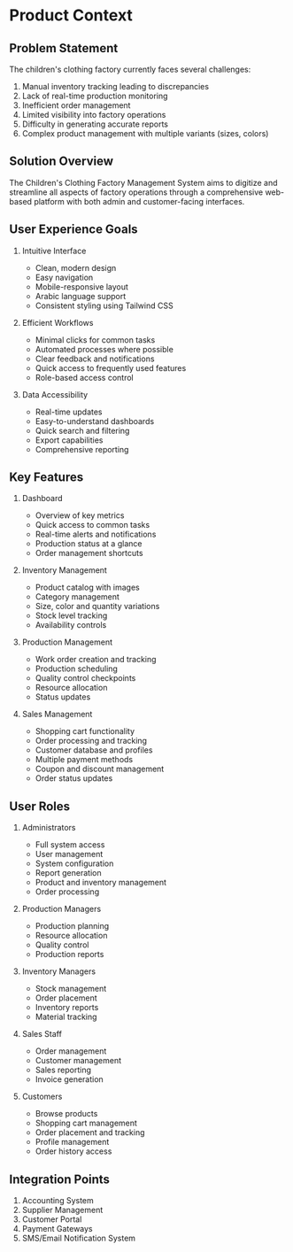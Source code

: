 # Product Context

## Problem Statement
The children's clothing factory currently faces several challenges:
1. Manual inventory tracking leading to discrepancies
2. Lack of real-time production monitoring
3. Inefficient order management
4. Limited visibility into factory operations
5. Difficulty in generating accurate reports
6. Complex product management with multiple variants (sizes, colors)

## Solution Overview
The Children's Clothing Factory Management System aims to digitize and streamline all aspects of factory operations through a comprehensive web-based platform with both admin and customer-facing interfaces.

## User Experience Goals
1. Intuitive Interface
   - Clean, modern design
   - Easy navigation
   - Mobile-responsive layout
   - Arabic language support
   - Consistent styling using Tailwind CSS

2. Efficient Workflows
   - Minimal clicks for common tasks
   - Automated processes where possible
   - Clear feedback and notifications
   - Quick access to frequently used features
   - Role-based access control

3. Data Accessibility
   - Real-time updates
   - Easy-to-understand dashboards
   - Quick search and filtering
   - Export capabilities
   - Comprehensive reporting

## Key Features
1. Dashboard
   - Overview of key metrics
   - Quick access to common tasks
   - Real-time alerts and notifications
   - Production status at a glance
   - Order management shortcuts

2. Inventory Management
   - Product catalog with images
   - Category management
   - Size, color and quantity variations
   - Stock level tracking
   - Availability controls

3. Production Management
   - Work order creation and tracking
   - Production scheduling
   - Quality control checkpoints
   - Resource allocation
   - Status updates

4. Sales Management
   - Shopping cart functionality
   - Order processing and tracking
   - Customer database and profiles
   - Multiple payment methods
   - Coupon and discount management
   - Order status updates

## User Roles
1. Administrators
   - Full system access
   - User management
   - System configuration
   - Report generation
   - Product and inventory management
   - Order processing

2. Production Managers
   - Production planning
   - Resource allocation
   - Quality control
   - Production reports

3. Inventory Managers
   - Stock management
   - Order placement
   - Inventory reports
   - Material tracking

4. Sales Staff
   - Order management
   - Customer management
   - Sales reporting
   - Invoice generation

5. Customers
   - Browse products
   - Shopping cart management
   - Order placement and tracking
   - Profile management
   - Order history access

## Integration Points
1. Accounting System
2. Supplier Management
3. Customer Portal
4. Payment Gateways
5. SMS/Email Notification System 
